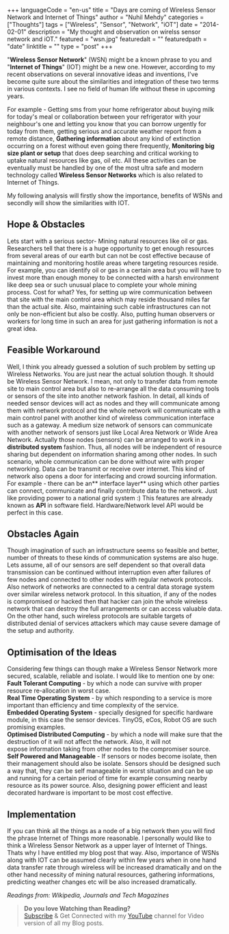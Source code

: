 +++
languageCode = "en-us"
title = "Days are coming of Wireless Sensor Network and Internet of Things"
author = "Nuhil Mehdy"
categories = ["Thoughts"]
tags = ["Wireless", "Sensor", "Network", "iOT"]
date = "2014-02-01"
description = "My thought and observation on wirelss sensor network and iOT."
featured = "wsn.jpg"
featuredalt = ""
featuredpath = "date"
linktitle = ""
type = "post"
+++

"**Wireless Sensor Network**" (WSN) might be a known phrase to you and "**Internet of Things**" (IOT) might be a new one. However, according to my recent observations on several innovative ideas and inventions, I've become quite sure about the similarities and integration of these two terms in various contexts. I see no field of human life without these in upcoming years.

For example - Getting sms from your home refrigerator about buying milk for today's meal or collaboration between your refrigerator with your neighbour's one and letting you know that you can borrow urgently for today from them, getting serious and accurate weather report from a remote distance, **Gathering information** about any kind of extinction occurring on a forest without even going there frequently, **Monitoring big size plant or setup** that does deep searching and critical working to uptake natural resources like gas, oil etc. All these activities can be eventually must be handled by one of the most ultra safe and modern technology called **Wireless Sensor Networks** which is also related to Internet of Things.

My following analysis will firstly show the importance, benefits of WSNs and secondly will show the similarities with IOT.

## Hope & Obstacles
Lets start with a serious sector- Mining natural resources like oil or gas. Researchers tell that there is a huge opportunity to get enough resources from several areas of our earth but can not be cost effective because of maintaining and monitoring hostile areas where targeting resources reside. For example, you can identify oil or gas in a certain area but you will have to invest more than enough money to be connected with a harsh environment like deep sea or such unusual place to complete your whole mining process. Cost for what? Yes, for setting up wire communication between that site with the main control area which may reside thousand miles far than the actual site. Also, maintaining such cable infrastructures can not only be non-efficient but also be costly. Also, putting human observers or workers for long time in such an area for just gathering information is not a great idea.

## Feasible Workaround
Well, I think you already guessed a solution of such problem by setting up Wireless Networks. You are just near the actual solution though. It should be Wireless Sensor Network. I mean, not only to transfer data from remote site to main control area but also to re-arrange all the data consuming tools or sensors of the site into another network fashion. In detail, all kinds of needed sensor devices will act as nodes and they will communicate among them with network protocol and the whole network will communicate with a main control panel with another kind of wireless communication interface such as a gateway. A medium size network of sensors can communicate with another network of sensors just like Local Area Network or Wide Area Network.
Actually those nodes (sensors) can be arranged to work in a **distributed system** fashion. Thus, all nodes will be independent of resource sharing but dependent on information sharing among other nodes. In such scenario, whole communication can be done without wire with proper networking. Data can be transmit or receive over internet.
This kind of network also opens a door for interfacing and crowd sourcing information. For example - there can be an** interface layer** using which other parties can connect, communicate and finally contribute data to the network. Just like providing power to a national grid system :) This features are already known as **API** in software field. Hardware/Network level API would be perfect in this case.

## Obstacles Again
Though imagination of such an infrastructure seems so feasible and better, number of threats to these kinds of communication systems are also huge. Lets assume, all of our sensors are self dependent so that overall data transmission can be continued without interruption even after failures of few nodes and connected to other nodes with regular network protocols. Also network of networks are connected to a central data storage system over similar wireless network protocol. In this situation, if any of the nodes is compromised or hacked then that hacker can join the whole wireless network that can destroy the full arrangements or can access valuable data. On the other hand, such wireless protocols are suitable targets of distributed denial of services attackers which may cause severe damage of the setup and authority.

## Optimisation of the Ideas
Considering few things can though make a Wireless Sensor Network more secured, scalable, reliable and isolate. I would like to mention one by one:  
**Fault Tolerant Computing** - by which a node can survive with proper resource re-allocation in worst case.  
**Real Time Operating System** - by which responding to a service is more important than efficiency and time complexity of the service.  
**Embedded Operating System** - specially designed for specific hardware module, in this case the sensor devices. TinyOS, eCos, Robot OS are such promising examples.  
**Optimised Distributed Computing** - by which a node will make sure that the destruction of it will not affect the network. Also, it will not expose information taking from other nodes to the compromiser source.  
**Self Powered and Manageable** - If sensors or nodes become isolate, then their management should also be isolate. Sensors should be designed such a way that, they can be self manageable in worst situation and can be up and running for a certain period of time for example consuming nearby resource as its power source. Also, designing power efficient and least decorated hardware is important to be most cost effective.

## Implementation
If you can think all the things as a node of a big network then you will find the phrase Internet of Things more reasonable. I personally would like to think a Wireless Sensor Network as a upper layer of Internet of Things. Thats why I have entitled my blog post that way. Also, importance of WSNs along with IOT can be assumed clearly within few years when in one hand data transfer rate through wireless will be increased dramatically and on the other hand necessity of mining natural resources, gathering informations, predicting weather changes etc will be also increased dramatically.

*Readings from: Wikipedia, Journals and Tech Magazines*

> **Do you love Watching than Reading?**  
[Subscribe](https://www.youtube.com/channel/UCJFY9iVRXTJu1SPVI_vRNDw) & Get Connected with my [YouTube](https://www.youtube.com/channel/UCJFY9iVRXTJu1SPVI_vRNDw) channel for Video version of all my Blog posts.